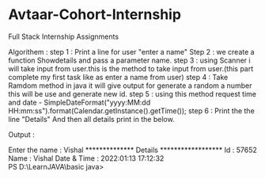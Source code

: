 # Avtaar-Cohort-Internship
Full Stack Internship Assignments

Algorithem :
step 1 :  Print a line for user "enter a name"
Step 2  : we create a function Showdetails and pass a parameter name.
step 3  : using Scanner i will take input from user.this is the method to take input from user.(this part complete my first task like as enter a name from user)
step 4  : Take Ramdom method in java it will give output for generate a random a number  this will be use  and generate new id.
step 5 : using this method  request time and date - SimpleDateFormat("yyyy:MM:dd  HH:mm:ss").format(Calendar.getInstance().getTime());
step 6 : Print the the line "Details"
         And then all details print in the below.


Output :

 Enter the name : Vishal
************** Details ******************
Id          :   57652
Name        :   Vishal
Date & Time :   2022:01:13  17:12:32     
PS D:\LearnJAVA\basic java> 

